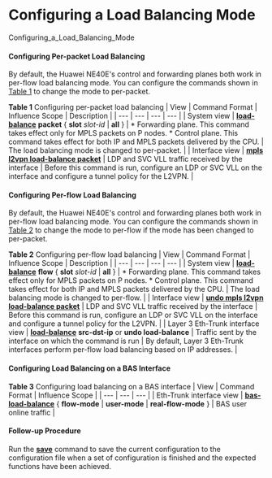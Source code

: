 Configuring a Load Balancing Mode
=================================

Configuring_a_Load_Balancing_Mode

#### Configuring Per-packet Load Balancing

By default, the Huawei NE40E's control and forwarding planes both work in per-flow load balancing mode. You can configure the commands shown in [Table 1](#EN-US_CONCEPT_0172365000__table1934134692514) to change the mode to per-packet.

**Table 1** Configuring per-packet load balancing
| View | Command Format | Influence Scope | Description |
| --- | --- | --- | --- |
| System view | [**load-balance**](cmdqueryname=load-balance) **packet** { **slot** *slot-id* | **all** } | * Forwarding plane. This command takes effect only for MPLS packets on P nodes. * Control plane. This command takes effect for both IP and MPLS packets delivered by the CPU. | The load balancing mode is changed to per-packet. |
| Interface view | [**mpls l2vpn load-balance packet**](cmdqueryname=mpls+l2vpn+load-balance+packet) | LDP and SVC VLL traffic received by the interface | Before this command is run, configure an LDP or SVC VLL on the interface and configure a tunnel policy for the L2VPN. |



#### Configuring Per-flow Load Balancing

By default, the Huawei NE40E's control and forwarding planes both work in per-flow load balancing mode. You can configure the commands shown in [Table 2](#EN-US_CONCEPT_0172365000__tab_05002) to change the mode to per-flow if the mode has been changed to per-packet.

**Table 2** Configuring per-flow load balancing
| View | Command Format | Influence Scope | Description |
| --- | --- | --- | --- |
| System view | [**load-balance**](cmdqueryname=load-balance) **flow** { **slot** *slot-id* | **all** } | * Forwarding plane. This command takes effect only for MPLS packets on P nodes. * Control plane. This command takes effect for both IP and MPLS packets delivered by the CPU. | The load balancing mode is changed to per-flow. |
| Interface view | [**undo mpls l2vpn load-balance packet**](cmdqueryname=undo+mpls+l2vpn+load-balance+packet) | LDP and SVC VLL traffic received by the interface | Before this command is run, configure an LDP or SVC VLL on the interface and configure a tunnel policy for the L2VPN. |
| Layer 3 Eth-Trunk interface view | [**load-balance**](cmdqueryname=load-balance) **src-dst-ip** or **undo load-balance** | Traffic sent by the interface on which the command is run | By default, Layer 3 Eth-Trunk interfaces perform per-flow load balancing based on IP addresses. |



#### Configuring Load Balancing on a BAS Interface

**Table 3** Configuring load balancing on a BAS interface
| View | Command Format | Influence Scope |
| --- | --- | --- |
| Eth-Trunk interface view | [**bas-load-balance**](cmdqueryname=bas-load-balance) { **flow-mode** | **user-mode** | **real-flow-mode** } | BAS user online traffic |



#### Follow-up Procedure

Run the [**save**](cmdqueryname=save) command to save the current configuration to the configuration file when a set of configuration is finished and the expected functions have been achieved.